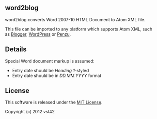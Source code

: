 ## word2blog

word2blog converts Word 2007-10 HTML Document to Atom XML file.

This file can be imported to any platform which supports Atom XML, such as [Blogger](http://blogger.com), [WordPress](http://wordpress.org) or [Penzu](http://penzu.com).

## Details

Special Word document markup is assumed:
* Entry date should be *Heading 1*-styled
* Entry date should be in *DD.MM.YYYY* format

## License

This software is released under the [MIT License](http://opensource.org/licenses/MIT).

Copyright (c) 2012 vst42
